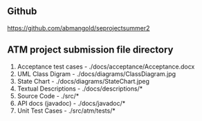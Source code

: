 ## Github
https://github.com/abmangold/seprojectsummer2

## ATM project submission file directory

1. Acceptance test cases    -   ./docs/acceptance/Acceptance.docx
2. UML Class Digram         -   ./docs/diagrams/ClassDiagram.jpg
3. State Chart              -   ./docs/diagrams/StateChart.jpeg
4. Textual Descriptions     -   ./docs/descriptions/*
5. Source Code              -   ./src/*
6. API docs (javadoc)       -   ./docs/javadoc/*
7. Unit Test Cases          -   ./src/atm/tests/*
